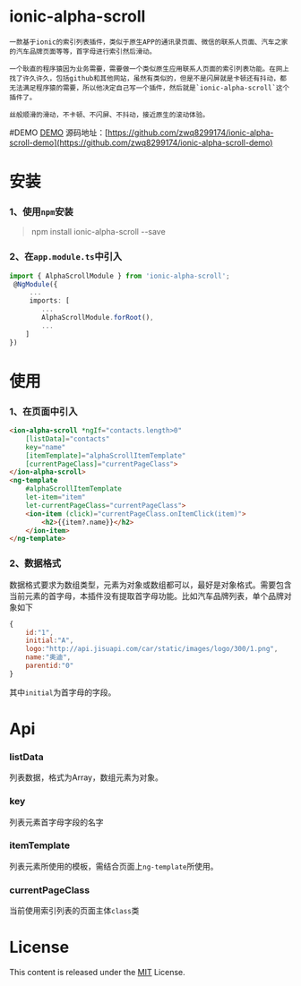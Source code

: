 # ionic-alpha-scroll
	一款基于ionic的索引列表插件，类似于原生APP的通讯录页面、微信的联系人页面、汽车之家的汽车品牌页面等等，首字母进行索引然后滑动。

	一个耿直的程序猿因为业务需要，需要做一个类似原生应用联系人页面的索引列表功能。在网上找了许久许久，包括github和其他网站，虽然有类似的，但是不是闪屏就是卡顿还有抖动，都无法满足程序猿的需要，所以他决定自己写一个插件，然后就是`ionic-alpha-scroll`这个插件了。

	丝般顺滑的滑动，不卡顿、不闪屏、不抖动，接近原生的滚动体验。

#DEMO
[DEMO](http://zwq8299174.github.io/ionic-alpha-scroll/)
源码地址：[https://github.com/zwq8299174/ionic-alpha-scroll-demo](https://github.com/zwq8299174/ionic-alpha-scroll-demo)



# 安装
### 1、使用`npm`安装
> npm install ionic-alpha-scroll --save
### 2、在`app.module.ts`中引入
```typescript
import { AlphaScrollModule } from 'ionic-alpha-scroll';
 @NgModule({
	 ...
	 imports: [
		...
		AlphaScrollModule.forRoot(),
		...
	]
})
```
# 使用
### 1、在页面中引入
```html
<ion-alpha-scroll *ngIf="contacts.length>0"
	[listData]="contacts"
	key="name"
	[itemTemplate]="alphaScrollItemTemplate"
	[currentPageClass]="currentPageClass">
</ion-alpha-scroll>
<ng-template
	#alphaScrollItemTemplate
	let-item="item"
	let-currentPageClass="currentPageClass">
	<ion-item (click)="currentPageClass.onItemClick(item)">
		<h2>{{item?.name}}</h2>
	</ion-item>
</ng-template>
```

### 2、数据格式
数据格式要求为数组类型，元素为对象或数组都可以，最好是对象格式。需要包含当前元素的首字母，本插件没有提取首字母功能。比如汽车品牌列表，单个品牌对象如下
```javascript
{
	id:"1",
	initial:"A",
	logo:"http://api.jisuapi.com/car/static/images/logo/300/1.png",
	name:"奥迪",
	parentid:"0"
}
```
其中`initial`为首字母的字段。

# Api
### listData
列表数据，格式为Array，数组元素为对象。
### key
列表元素首字母字段的名字
### itemTemplate
列表元素所使用的模板，需结合页面上`ng-template`所使用。
### currentPageClass
当前使用索引列表的页面主体`class`类


# License
This content is released under the [MIT](https://opensource.org/licenses/MIT) License.
